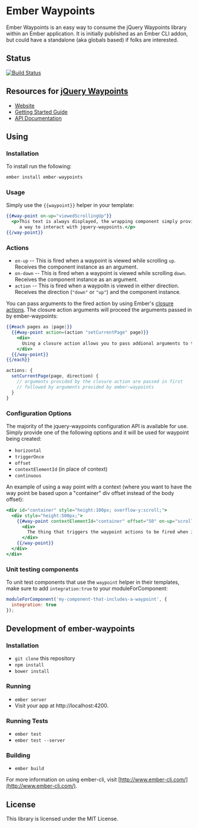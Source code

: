 # Ember Waypoints

Ember Waypoints is an easy way to consume the jQuery Waypoints library within an Ember application.
It is initially published as an Ember CLI addon, but could have a standalone (aka globals based)
if folks are interested.

## Status

[![Build Status](https://travis-ci.org/rwjblue/ember-waypoints.svg?branch=master)](https://travis-ci.org/rwjblue/ember-waypoints)

## Resources for [jQuery Waypoints](https://github.com/imakewebthings/jquery-waypoints)

* [Website](http://imakewebthings.com/jquery-waypoints/)
* [Getting Started Guide](http://imakewebthings.com/jquery-waypoints/#get-started)
* [API Documentation](http://imakewebthings.com/jquery-waypoints/#docs)

## Using

### Installation

To install run the following:

```javascript
ember install ember-waypoints
```

### Usage

Simply use the `{{waypoint}}` helper in your template:

```handlebars
{{#way-point on-up="viewedScrollingUp"}}
  <p>This text is always displayed, the wrapping component simply provides
     a way to interact with jquery-waypoints.</p>
{{/way-point}}
```

### Actions

* `on-up` -- This is fired when a waypoint is viewed while scrolling `up`. Receives the component instance as an argument.
* `on-down` -- This is fired when a waypoint is viewed while scrolling `down`. Receives the component instance as an argument.
* `action` -- This is fired when a waypoitn is viewed in either direction. Receives the direction (`"down"` or `"up"`) and the component instance.

You can pass arguments to the fired action by using Ember's [closure actions](http://emberjs.com/blog/2015/06/12/ember-1-13-0-released.html#toc_closure-actions). The closure action arguments will proceed the arguments passed in by ember-waypoints:

```handlebars
{{#each pages as |page|}}
  {{#way-point action=(action "setCurrentPage" page)}}
    <div>
      Using a closure action allows you to pass addional arguments to the action
    </div>
  {{/way-point}}
{{/each}}
```

```javascript
actions: {
  setCurrentPage(page, direction) {
    // arguments provided by the closure action are passed in first
    // followed by arguments provided by ember-waypoints
  }
}
```

### Configuration Options

The majority of the jquery-waypoints configuration API is available for use.  Simply provide one of the following options
and it will be used for waypoint being created:

* `horizontal`
* `triggerOnce`
* `offset`
* `contextElementId` (in place of context)
* `continuous`

An example of using a way point with a context (where you want to have the way point be based upon a "container" div offset instead of the body offset):

```handlebars
<div id="container" style="height:100px; overflow-y:scroll;">
  <div style="height:500px;">
    {{#way-point contextElementId="container" offset="50" on-up="scrollingUp" on-down="scrollingDown"}}
      <div>
        The thing that triggers the waypoint actions to be fired when it reaches the top of the $('#container') element + a 50 pixel offset.
      </div>
    {{/way-point}}
  </div>
</div>
```

### Unit testing components

To unit test components that use the `waypoint` helper in their
templates, make sure to add `integration:true` to your moduleForComponent:

```javascript
moduleForComponent('my-component-that-includes-a-waypoint', {
  integration: true
});
```


## Development of ember-waypoints

### Installation

* `git clone` this repository
* `npm install`
* `bower install`

### Running

* `ember server`
* Visit your app at http://localhost:4200.

### Running Tests

* `ember test`
* `ember test --server`

### Building

* `ember build`

For more information on using ember-cli, visit [http://www.ember-cli.com/](http://www.ember-cli.com/).

## License

This library is licensed under the MIT License.

